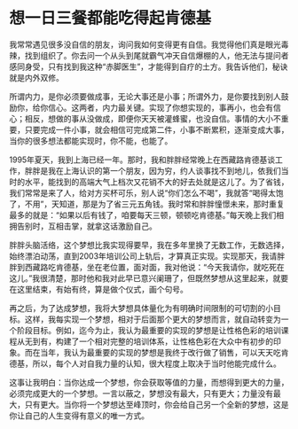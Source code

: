 # 想一日三餐都能吃得起肯德基

我常常遇见很多没自信的朋友，询问我如何变得更有自信。我觉得他们真是眼光毒辣，找到组织了。你去问一个从头到尾就霸气冲天自信爆棚的人，他无法与提问者感同身受，只有找到我这种“赤脚医生”，才能得到自疗的土方。我告诉他们，秘诀就是内外双修。 

所谓内力，是你必须要做成事，无论大事还是小事；所谓外力，是你要找到别人鼓励你，给你信心。这两者，内力最关键。实现了你想实现的，事再小，也会有信心；相反，想做的事从没做成，即便你天天被灌蜂蜜，也没自信。事情的大小不重要，只要完成一件小事，就会相信可完成第二件，小事不断累积，逐渐变成大事，当你的很多想法都能实现时，你不能，也能了。 

1995年夏天，我到上海已经一年。那时，我和胖胖经常晚上在西藏路肯德基谈工作，胖胖是我在上海认识的第一个朋友，因为穷，约人谈事找不到地儿，依我们当时的水平，能找到的高端大气上档次又花销不大的好去处就是这儿了。为了省钱，我们常常是来了人，给对方买杯可乐，别人说“你们怎么不喝”，我就答“喝得太饱了，不用”，天知道，那是为了省三元五角钱。我时常和胖胖憧憬未来，那时重复最多的就是：“如果以后有钱了，咱要每天三顿，顿顿吃肯德基。”每天晚上我们相拥告别时，互相击掌，就拿这话激励自己。 

胖胖头脑活络，这个梦想比我实现得要早，我在多年里换了无数工作，无数选择，始终漂泊动荡，直到2003年培训公司上轨后，才算真正实现。实现那天，我请胖胖到西藏路吃肯德基，坐在老位置，面对面，我对他说：“今天我请你，就吃死在这儿。”我很清楚，那时他和我对此早已意兴阑珊了，但既然梦想从这里起来，就要在这里结束，有始有终，算是做个仪式，画个句号。 

再之后，为了达成梦想，我将大梦想具体量化为有明确时间限制的可切割的小目标。这样，我每实现一个梦想，相对于后面那个更大的梦想而言，就自动转变为一个阶段目标。例如，迄今为止，我认为最重要的实现的梦想是让性格色彩的培训课程从无到有，构建了一个相对完整的培训体系，让性格色彩在大众中有初步的印象。而在当年，我认为最重要的实现的梦想是我终于改行做了销售，可以天天吃肯德基，所以，每个人对自我力量的认知，很大程度上取决于当时他能完成什么。 

这事让我明白：当你达成一个梦想，你会获取等值的力量，而想得到更大的力量，必须完成更大的一个梦想。一言以蔽之，梦想没有最大，只有更大；力量没有最大，只有更大。当你将一个梦想达至峰顶时，你会给自己另一个全新的梦想，这是你让自己的人生变得有意义的唯一方式。